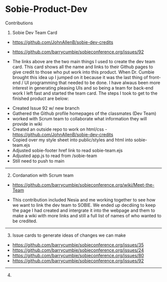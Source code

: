 # Sobie-Product-Dev

Contributions
1. Sobie Dev Team Card

* https://github.com/JohnAllenB/sobie-dev-credits
* https://github.com/barrycumbie/sobieconference.org/issues/92

* The links above are the two main things I used to create the dev team card. This card shows all the name and links to their Github pages to give credit to those who put work into this product. When Dr. Cumbie brought this idea up I jumped on it because it was the last thing of front-end / UI programming that needed to be done. I have alwaus been more interest in generating pleasing UIs and so being a team for back-end work I left fast and started the team card. The steps I took to get to the finished product are below:

- Created Issue 92 w/ new branch
- Gathered the Github profile homepages of the classmates (Dev Team)
- worked with Scrum team to collaborate what information they will provide in wiki
- Created an outside repo to work on html/css - https://github.com/JohnAllenB/sobie-dev-credits
- Copied over my style sheet into public/styles and html into sobie-team.ejs
- Adjusted sobie-footer href link to read sobie-team.ejs
- Adjusted app.js to read from /sobie-team
- Still need to push to main

-------------------------
2. Cordanation with Scrum team
* https://github.com/barrycumbie/sobieconference.org/wiki/Meet-the-Team

* This contribution included Nesia and me working together to see how we want to link the dev team to SOBIE. We ended up decdiing to keep the page I had created and intergrate it into the webpage and them to make a wiki with more links and still a full list of names of who wanted to be credited.

--------------------------
3. Issue cards to generate ideas of changes we can make
* https://github.com/barrycumbie/sobieconference.org/issues/35
* https://github.com/barrycumbie/sobieconference.org/issues/24
* https://github.com/barrycumbie/sobieconference.org/issues/80
* https://github.com/barrycumbie/sobieconference.org/issues/92

--------------------------
4. 





